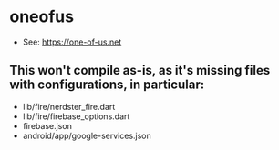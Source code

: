 # oneofus

- See: https://one-of-us.net

## This won't compile as-is, as it's missing files with configurations, in particular:
- lib/fire/nerdster_fire.dart
- lib/fire/firebase_options.dart
- firebase.json
- android/app/google-services.json
